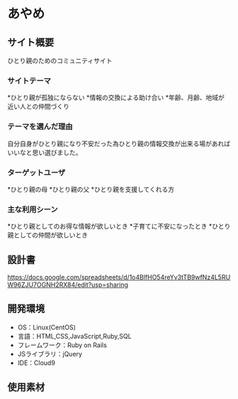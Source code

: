 # あやめ

## サイト概要
ひとり親のためのコミュニティサイト

### サイトテーマ
*ひとり親が孤独にならない
*情報の交換による助け合い
*年齢、月齢、地域が近い人との仲間づくり

### テーマを選んだ理由
自分自身がひとり親になり不安だった為ひとり親の情報交換が出来る場があればいいなと思い選びました。

### ターゲットユーザ
*ひとり親の母
*ひとり親の父
*ひとり親を支援してくれる方

### 主な利用シーン
*ひとり親としてのお得な情報が欲しいとき
*子育てに不安になったとき
*ひとり親としての仲間が欲しいとき

## 設計書
https://docs.google.com/spreadsheets/d/1o4BlfHO54reYv3tTB9wfNz4L5RUW96ZJU7OGNH2RX84/edit?usp=sharing

## 開発環境
- OS：Linux(CentOS)
- 言語：HTML,CSS,JavaScript,Ruby,SQL
- フレームワーク：Ruby on Rails
- JSライブラリ：jQuery
- IDE：Cloud9

## 使用素材
